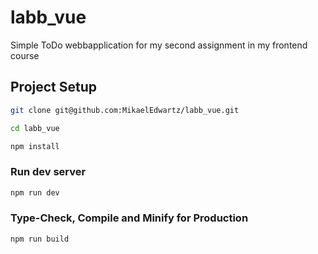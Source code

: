 # labb_vue

Simple ToDo webbapplication for my second assignment in my frontend course
## Project Setup
```sh
git clone git@github.com:MikaelEdwartz/labb_vue.git
```
 
```sh
cd labb_vue
```

```sh
npm install
```
### Run dev server
```sh
npm run dev
```
### Type-Check, Compile and Minify for Production
```sh
npm run build
```
